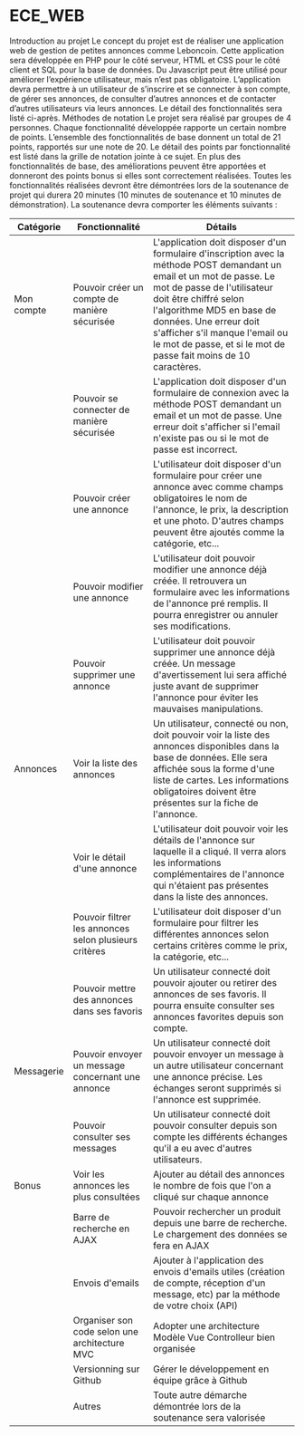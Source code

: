 # ECE_WEB
Introduction au projet
Le concept du projet est de réaliser une application web de gestion de petites
annonces comme Leboncoin. Cette application sera développée en PHP pour le
côté serveur, HTML et CSS pour le côté client et SQL pour la base de données. Du
Javascript peut être utilisé pour améliorer l’expérience utilisateur, mais n’est pas
obligatoire. L’application devra permettre à un utilisateur de s’inscrire et se
connecter à son compte, de gérer ses annonces, de consulter d’autres annonces
et de contacter d’autres utilisateurs via leurs annonces. Le détail des
fonctionnalités sera listé ci-après.
Méthodes de notation
Le projet sera réalisé par groupes de 4 personnes. Chaque fonctionnalité
développée rapporte un certain nombre de points. L’ensemble des fonctionnalités
de base donnent un total de 21 points, rapportés sur une note de 20. Le détail des
points par fonctionnalité est listé dans la grille de notation jointe à ce sujet. En
plus des fonctionnalités de base, des améliorations peuvent être apportées et
donneront des points bonus si elles sont correctement réalisées. Toutes les
fonctionnalités réalisées devront être démontrées lors de la soutenance de projet
qui durera 20 minutes (10 minutes de soutenance et 10 minutes de
démonstration).
La soutenance devra comporter les éléments suivants :

| Catégorie  | Fonctionnalité                                        | Détails                                                                                                                                                                                                                                                                                                                                    |
|------------|-------------------------------------------------------|--------------------------------------------------------------------------------------------------------------------------------------------------------------------------------------------------------------------------------------------------------------------------------------------------------------------------------------------|
| Mon compte | Pouvoir créer un compte de manière sécurisée          | L'application doit disposer d'un formulaire d'inscription avec la méthode POST demandant un email et un mot de passe. Le mot de passe de l'utilisateur doit être chiffré selon l'algorithme MD5 en base de données. Une erreur doit s'afficher s'il manque l'email ou le mot de passe, et si le mot de passe fait moins de 10 caractères.  |
|            | Pouvoir se connecter de manière sécurisée             | L'application doit disposer d'un formulaire de connexion avec la méthode POST demandant un email et un mot de passe. Une erreur doit s'afficher si l'email n'existe pas ou si le mot de passe est incorrect.                                                                                                                               |
|            | Pouvoir créer une annonce                             | L'utilisateur doit disposer d'un formulaire pour créer une annonce avec comme champs obligatoires le nom de l'annonce, le prix, la description et une photo. D'autres champs peuvent être ajoutés comme la catégorie, etc...                                                                                                               |
|            | Pouvoir modifier une annonce                          | L'utilisateur doit pouvoir modifier une annonce déjà créée. Il retrouvera un formulaire avec les informations de l'annonce pré remplis. Il pourra enregistrer ou annuler ses modifications.                                                                                                                                                |
|            | Pouvoir supprimer une annonce                         | L'utilisateur doit pouvoir supprimer une annonce déjà créée. Un message d'avertissement lui sera affiché juste avant de supprimer l'annonce pour éviter les mauvaises manipulations.                                                                                                                                                       |
| Annonces   | Voir la liste des annonces                            | Un utilisateur, connecté ou non, doit pouvoir voir la liste des annonces disponibles dans la base de données. Elle sera affichée sous la forme d'une liste de cartes. Les informations obligatoires doivent être présentes sur la fiche de l'annonce.                                                                                      |
|            | Voir le détail d'une annonce                          | L'utilisateur doit pouvoir voir les détails de l'annonce sur laquelle il a cliqué. Il verra alors les informations complémentaires de l'annonce qui n'étaient pas présentes dans la liste des annonces.                                                                                                                                    |
|            | Pouvoir filtrer les annonces selon plusieurs critères | L'utilisateur doit disposer d'un formulaire pour filtrer les différentes annonces selon certains critères comme le prix, la catégorie, etc...                                                                                                                                                                                              |
|            | Pouvoir mettre des annonces dans ses favoris          | Un utilisateur connecté doit pouvoir ajouter ou retirer des annonces de ses favoris. Il pourra ensuite consulter ses annonces favorites depuis son compte.                                                                                                                                                                                 |
| Messagerie | Pouvoir envoyer un message concernant une annonce | Un utilisateur connecté doit pouvoir envoyer un message à un autre utilisateur concernant une annonce précise. Les échanges seront supprimés si l'annonce est supprimée.  |   |   |   |   |   |   |   |
|            | Pouvoir consulter ses messages                    | Un utilisateur connecté doit pouvoir consulter depuis son compte les différents échanges qu'il a eu avec d'autres utilisateurs.                                           |   |   |   |   |   |   |   |
| Bonus      | Voir les annonces les plus consultées             | Ajouter au détail des annonces le nombre de fois que l'on a cliqué sur chaque annonce                                                                                     |   |   |   |   |   |   |   |
|            | Barre de recherche en AJAX                        | Pouvoir rechercher un produit depuis une barre de recherche. Le chargement des données se fera en AJAX                                                                    |   |   |   |   |   |   |   |
|            | Envois d'emails                                   | Ajouter à l'application des envois d'emails utiles (création de compte, réception d'un message, etc) par la méthode de votre choix (API)                                  |   |   |   |   |   |   |   |
|            | Organiser son code selon une architecture MVC     | Adopter une architecture Modèle Vue Controlleur bien organisée                                                                                                            |   |   |   |   |   |   |   |
|            | Versionning sur Github                            | Gérer le développement en équipe grâce à Github                                                                                                                           |   |   |   |   |   |   |   |
|            | Autres                                            | Toute autre démarche démontrée lors de la soutenance sera valorisée                                                                                                       |   |   |   |   |   |   |   |
